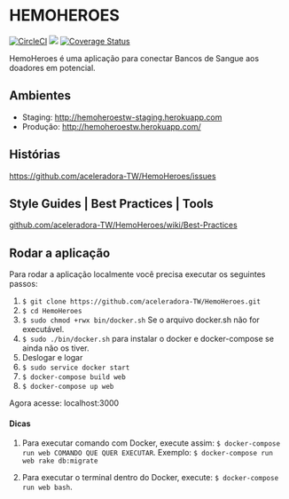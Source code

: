 # HEMOHEROES

[![CircleCI](https://circleci.com/gh/aceleradora-TW/HemoHeroes.svg?style=svg)](https://circleci.com/gh/aceleradora-TW/HemoHeroes) <a href="https://codeclimate.com/github/aceleradora-TW/HemoHeroes"><img src="https://codeclimate.com/github/aceleradora-TW/HemoHeroes/badges/gpa.svg" /></a> [![Coverage Status](https://coveralls.io/repos/github/aceleradora-TW/HemoHeroes/badge.svg?branch=master)](https://coveralls.io/github/aceleradora-TW/HemoHeroes?branch=master)

HemoHeroes é uma aplicação para conectar Bancos de Sangue aos doadores em potencial.

## Ambientes
* Staging: http://hemoheroestw-staging.herokuapp.com
* Produção: http://hemoheroestw.herokuapp.com/

## Histórias
https://github.com/aceleradora-TW/HemoHeroes/issues

## Style Guides | Best Practices | Tools
[github.com/aceleradora-TW/HemoHeroes/wiki/Best-Practices](https://github.com/aceleradora-TW/HemoHeroes/wiki/Style-Guides-%7C-Guides-%7C-Best-Practices)

## Rodar a aplicação

Para rodar a aplicação localmente você precisa executar os seguintes passos:

1. `$ git clone https://github.com/aceleradora-TW/HemoHeroes.git`
2. `$ cd HemoHeroes`
3. `$ sudo chmod +rwx bin/docker.sh` Se o arquivo docker.sh não for executável.
4. `$ sudo ./bin/docker.sh` para instalar o docker e docker-compose se ainda não os tiver.
5. Deslogar e logar
6. `$ sudo service docker start`
7. `$ docker-compose build web`
8. `$ docker-compose up web`

Agora acesse: localhost:3000

#### Dicas
1. Para executar comando com Docker, execute assim: `$ docker-compose run web COMANDO QUE QUER EXECUTAR`.
Exemplo: `$ docker-compose run web rake db:migrate`

2. Para executar o terminal dentro do Docker, execute: `$ docker-compose run web bash`.
